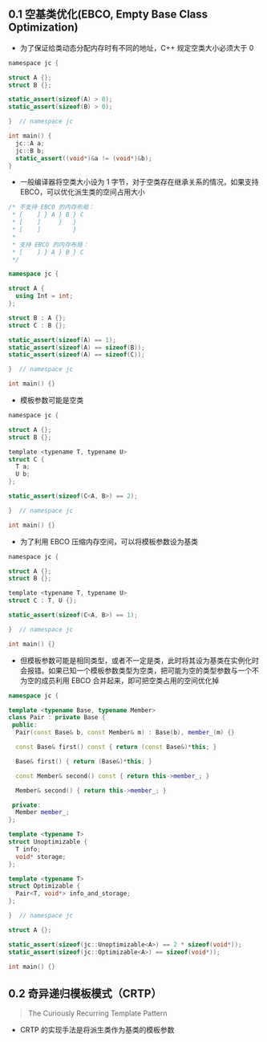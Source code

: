 ## 0.1 空基类优化(EBCO, Empty Base Class Optimization)
- 为了保证给类动态分配内存时有不同的地址，C++ 规定空类大小必须大于 0

```c
namespace jc {

struct A {};
struct B {};

static_assert(sizeof(A) > 0);
static_assert(sizeof(B) > 0);

}  // namespace jc

int main() {
  jc::A a;
  jc::B b;
  static_assert((void*)&a != (void*)&b);
}
```


- 一般编译器将空类大小设为 1 字节，对于空类存在继承关系的情况，如果支持 EBCO，可以优化派生类的空间占用大小

```cpp
/* 不支持 EBCO 的内存布局：
 * [    ] } A } B } C
 * [    ]     }   }
 * [    ]         }
 *
 * 支持 EBCO 的内存布局：
 * [    ] } A } B } C
 */

namespace jc {

struct A {
  using Int = int;
};

struct B : A {};
struct C : B {};

static_assert(sizeof(A) == 1);
static_assert(sizeof(A) == sizeof(B));
static_assert(sizeof(A) == sizeof(C));

}  // namespace jc

int main() {}
```

- 模板参数可能是空类

```c
namespace jc {

struct A {};
struct B {};

template <typename T, typename U>
struct C {
  T a;
  U b;
};

static_assert(sizeof(C<A, B>) == 2);

}  // namespace jc

int main() {}
```

- 为了利用 EBCO 压缩内存空间，可以将模板参数设为基类

```c
namespace jc {

struct A {};
struct B {};

template <typename T, typename U>
struct C : T, U {};

static_assert(sizeof(C<A, B>) == 1);

}  // namespace jc

int main() {}
```

- 但模板参数可能是相同类型，或者不一定是类，此时将其设为基类在实例化时会报错。如果已知一个模板参数类型为空类，把可能为空的类型参数与一个不为空的成员利用 EBCO 合并起来，即可把空类占用的空间优化掉

```cpp
namespace jc {

template <typename Base, typename Member>
class Pair : private Base {
 public:
  Pair(const Base& b, const Member& m) : Base(b), member_(m) {}

  const Base& first() const { return (const Base&)*this; }

  Base& first() { return (Base&)*this; }

  const Member& second() const { return this->member_; }

  Member& second() { return this->member_; }

 private:
  Member member_;
};

template <typename T>
struct Unoptimizable {
  T info;
  void* storage;
};

template <typename T>
struct Optimizable {
  Pair<T, void*> info_and_storage;
};

}  // namespace jc

struct A {};

static_assert(sizeof(jc::Unoptimizable<A>) == 2 * sizeof(void*));
static_assert(sizeof(jc::Optimizable<A>) == sizeof(void*));

int main() {}
```

## 0.2 奇异递归模板模式（CRTP）
> The Curiously Recurring Template Pattern

- CRTP 的实现手法是将派生类作为基类的模板参数